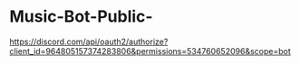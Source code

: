 # Music-Bot-Public-
https://discord.com/api/oauth2/authorize?client_id=964805157374283806&permissions=534760652096&scope=bot
